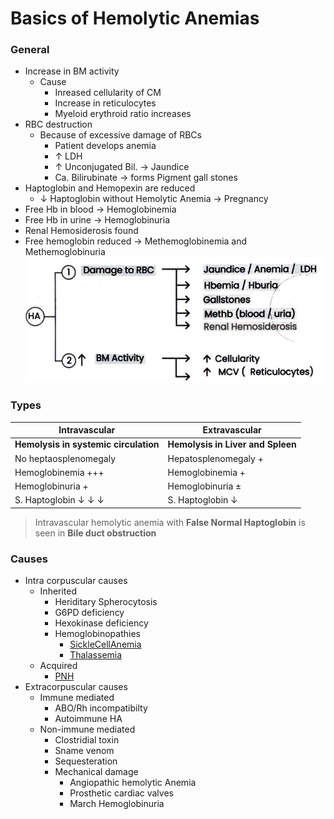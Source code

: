 # Basics of Hemolytic Anemias

### General

- Increase in BM activity
	- Cause
		- Inreased cellularity of CM
		- Increase in reticulocytes
		- Myeloid erythroid ratio increases
- RBC destruction
	- Because of excessive damage of RBCs
		- Patient develops anemia
		- $\uparrow$ LDH
		- $\uparrow$ Unconjugated Bil.  $\rightarrow$ Jaundice
		- Ca. Bilirubinate  $\rightarrow$ forms Pigment gall stones
- Haptoglobin and Hemopexin are reduced
	- $\downarrow$ Haptoglobin without Hemolytic Anemia  $\rightarrow$ Pregnancy
- Free Hb in blood  $\rightarrow$ Hemoglobinemia
- Free Hb in urine  $\rightarrow$ Hemoglobinuria
- Renal Hemosiderosis found
- Free hemoglobin reduced  $\rightarrow$ Methemoglobinemia and Methemoglobinuria
	![HemolyticAnemiaCF](Pathology/Images/HemolyticAnemiaCF.jpg)

### Types
| Intravascular                                         | Extravascular                     |
| ----------------------------------------------------- | --------------------------------- |
| **Hemolysis in systemic circulation**                 | **Hemolysis in Liver and Spleen** |
| No heptaosplenomegaly                                 | Hepatosplenomegaly +              |
| Hemoglobinemia +++                                    | Hemoglobinemia +                  |
| Hemoglobinuria +                                      | Hemoglobinuria ±                  |
| S. Haptoglobin $\downarrow$ $\downarrow$ $\downarrow$ | S. Haptoglobin $\downarrow$       |
> Intravascular hemolytic anemia with **False Normal Haptoglobin** is seen in **Bile duct obstruction**

### Causes
- Intra corpuscular causes
	- Inherited
		- Heriditary Spherocytosis
		- G6PD deficiency
		- Hexokinase deficiency
		- Hemoglobinopathies
			- [SickleCellAnemia](Pathology/Hematology/SickleCellAnemia.md)
			- [Thalassemia](Pathology/Hematology/Thalassemia.md)
	- Acquired
		- [PNH](Pathology/Hematology/PNH.md)
- Extracorpuscular causes
	- Immune mediated
		- ABO/Rh incompatibilty
		- Autoimmune HA
	- Non-immune mediated
		- Clostridial toxin
		- Sname venom
		- Sequesteration
		- Mechanical damage
			- Angiopathic hemolytic Anemia
			- Prosthetic cardiac valves
			- March Hemoglobinuria